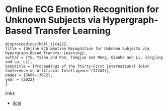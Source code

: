 # Online ECG Emotion Recognition for Unknown Subjects via Hypergraph-Based Transfer Learning

```
@inproceedings{hotl_ijcai22,
title = {Online ECG Emotion Recognition for Unknown Subjects via Hypergraph-Based Transfer Learning},
author = {Ye, Yalan and Pan, Tongjie and Meng, Qianhe and Li, Jingjing and Lu, Li},
booktitle = {Proceedings of the Thirty-First International Joint Conference on Artificial Intelligence (IJCAI)},
pages = {3666--3672},
year = {2022}
}
```

links
- [ijcai](https://www.ijcai.org/Proceedings/2022/509)
